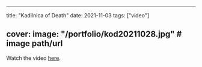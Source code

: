 
---
title: "Kadilnica of Death"
date: 2021-11-03
tags: ["video"]

cover:
  image: "/portfolio/kod20211028.jpg" # image path/url
---

Watch the video [here](https://www.instagram.com/p/CVzuVctomN5/).


